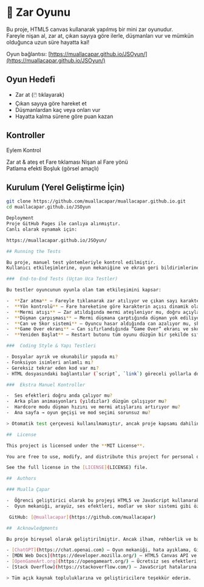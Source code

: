 # 🎲 Zar Oyunu

Bu proje, HTML5 canvas kullanarak yapılmış bir mini zar oyunudur.  
Fareyle nişan al, zar at, çıkan sayıya göre ilerle, düşmanları vur ve mümkün olduğunca uzun süre hayatta kal!

 Oyun bağlantısı: [https://muallacapar.github.io/JSOyun/](https://muallacapar.github.io/JSOyun/)



##  Oyun Hedefi

- Zar at (🖱️ tıklayarak)
- Çıkan sayıya göre hareket et
- Düşmanlardan kaç veya onları vur
- Hayatta kalma sürene göre puan kazan



##  Kontroller

Eylem                      Kontrol       

Zar at & ateş et           Fare tıklaması 
Nişan al                   Fare yönü     
Patlama efekti             Boşluk (görsel amaçlı) 



##  Kurulum (Yerel Geliştirme İçin)

```bash
git clone https://github.com/muallacapar/muallacapar.github.io.git
cd muallacapar.github.io/JSOyun

Deployment
Proje GitHub Pages ile canlıya alınmıştır.
Canlı olarak oynamak için:

https://muallacapar.github.io/JSOyun/

## Running the Tests

Bu proje, manuel test yöntemleriyle kontrol edilmiştir.  
Kullanıcı etkileşimlerine, oyun mekaniğine ve ekran geri bildirimlerine göre testler yapılmıştır.

###  End-to-End Tests (Uçtan Uca Testler)

Bu testler oyuncunun oyunla olan tam etkileşimini kapsar:

-  **Zar atma** – Fareyle tıklanarak zar atılıyor ve çıkan sayı karakteri doğru oranda hareket ettiriyor mu?
-  **Yön kontrolü** – Fare hareketine göre karakterin açısı dinamik olarak güncelleniyor mu?
-  **Mermi atışı** – Zar atıldığında mermi ateşleniyor mu, doğru açıyla mı gidiyor?
-  **Düşman çarpışması** – Mermi düşmana çarptığında düşman yok ediliyor mu?
-  **Can ve Skor sistemi** – Oyuncu hasar aldığında can azalıyor mu, skor sürece göre artıyor mu?
-  **Game Over ekranı** – Can sıfırlandığında “Game Over” ekranı ve skor görünür mü?
-  **Yeniden Başlat** – Restart butonu tüm oyunu düzgün bir şekilde sıfırlıyor mu?

###  Coding Style & Yapı Testleri

- Dosyalar ayrık ve okunabilir yapıda mı?
- Fonksiyon isimleri anlamlı mı?
- Gereksiz tekrar eden kod var mı?
- HTML dosyasındaki bağlantılar (`script`, `link`) göreceli yollarla doğru bağlanmış mı?

###  Ekstra Manuel Kontroller

-  Ses efektleri doğru anda çalıyor mu?
-  Arka plan animasyonları (yıldızlar) düzgün çalışıyor mu?
-  Hardcore modu düşman hızını ve mermi atışlarını artırıyor mu?
-  Ana sayfa → oyun geçişi ve mod seçimi sorunsuz mu?

> Otomatik test çerçevesi kullanılmamıştır, ancak proje kapsamı dahilinde manuel testlerle tüm özellikler güvenilir şekilde kontrol edilmiştir.

##  License

This project is licensed under the **MIT License**.

You are free to use, modify, and distribute this project for personal or commercial purposes — as long as you include proper credit to the original author.

See the full license in the [LICENSE](LICENSE) file.

##  Authors

### Mualla Çapar

-  Öğrenci geliştirici olarak bu projeyi HTML5 ve JavaScript kullanarak bireysel olarak geliştirdi.  
-  Oyun mekaniği, arayüz, ses efektleri, modlar ve skor sistemi gibi özellikleri tasarlayıp kodladı.  

 GitHub: [@muallacapar](https://github.com/muallacapar)  

##  Acknowledgments

Bu proje bireysel olarak geliştirilmiştir. Ancak ilham, rehberlik ve bazı teknik yönlendirmelerde aşağıdaki kaynaklardan faydalanılmıştır:

- [ChatGPT](https://chat.openai.com) – Oyun mekaniği, hata ayıklama, Git komutları ve dosya yapısı konusunda destek sağladı  
- [MDN Web Docs](https://developer.mozilla.org/) – HTML5 Canvas API ve JavaScript dökümantasyonu  
- [OpenGameArt.org](https://opengameart.org/) – Ücretsiz ses efektleri (lazer ve patlama sesi)  
- [Stack Overflow](https://stackoverflow.com/) – JavaScript hatalarına yönelik topluluk çözümleri  

> Tüm açık kaynak topluluklarına ve geliştiricilere teşekkür ederim.



